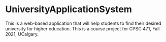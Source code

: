 # UniversityApplicationSystem
This is a web-based application that will help students to find their desired university for higher education. This is a course project for CPSC 471, Fall 2021, UCalgary.
